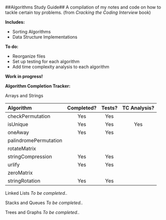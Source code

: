 ##Algorithms Study Guide##
A compilation of my notes and code on how to tackle certain toy problems. (from *Cracking the Coding Interview* book)

**Includes:**

- Sorting Algorithms
- Data Structure Implementations

**To do:**

- Reorganize files
- Set up testing for each algorithm
- Add time complexity analysis to each algorithm

**Work in progress!**

**Algorithm Completion Tracker:**

Arrays and Strings

|   Algorithm            |  Completed? | Tests? | TC Analysis? |
|:-----------------------|:-----------:|:------:|:------------:|
|  checkPermutation      | Yes         | Yes    |              |
|  isUnique              | Yes         | Yes    | Yes          |
|  oneAway               | Yes         | Yes    |              |
|  palindromePermutation |             |        |              |
|  rotateMatrix          |             |        |              |
|  stringCompression     | Yes         | Yes    |              |
|  urlify                | Yes         | Yes    |              |
|  zeroMatrix            |             |        |              |
|  stringRotation        | Yes         | Yes    |              |


Linked Lists
_To be completed.._

Stacks and Queues
_To be completed.._

Trees and Graphs
_To be completed.._

